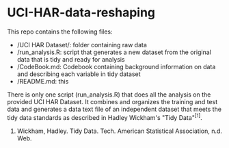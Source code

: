 # UCI-HAR-data-reshaping #
This repo contains the following files:
  * /UCI HAR Dataset/: folder containing raw data
  * /run_analysis.R: script that generates a new dataset from the original data that is tidy and ready for analysis
  * /CodeBook.md: Codebook containing background information on data and describing each variable in tidy dataset
  * /README.md: this
  
There is only one script (run_analysis.R) that does all the analysis on the provided UCI HAR Dataset. 
It combines and organizes the training and test data and generates a data text file of an independent dataset that meets the tidy data standards as described in Hadley Wickham's "Tidy Data"<sup>[1]</sup>.


1. Wickham, Hadley. Tidy Data. Tech. American Statistical Association, n.d. Web.
  
